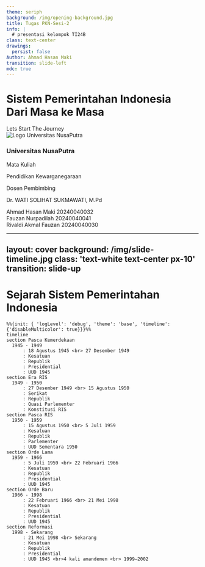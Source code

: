 ```yaml
---
theme: seriph
background: /img/opening-background.jpg
title: Tugas PKN-Sesi-2
info: |
  # presentasi kelompok TI24B
class: text-center
drawings:
  persist: false
Author: Ahmad Hasan Maki
transition: slide-left
mdc: true
---
```


# Sistem Pemerintahan Indonesia <br>Dari Masa ke Masa

<div @click="$slidev.nav.next" class="mt-12 py-1" >
  Lets Start The Journey <carbon:arrow-right class="transition-transform duration-300 hover:translate-x-2" />
</div>

<!-- Footer -->
<div class="fixed bottom-2 left-1/2 transform -translate-x-1/2 w-[90%] p-2 bg-white/5 backdrop-blur-sm rounded-lg border border-white/10 text-white/80">
  <div class="flex flex-wrap items-center justify-between px-4 gap-4">
    <div class="flex items-center gap-3">
      <img src="/img/logo-university.png" class="w-10 h-10 object-contain" alt="Logo Universitas NusaPutra" />
      <h3 class="font-medium text-sm">Universitas NusaPutra</h3>
    </div>
    <div class="text-center text-xs">
      <p class="opacity-75">Mata Kuliah</p>
      <p class="font-medium">Pendidikan Kewarganegaraan</p>
    </div>
    <div class="text-center text-xs">
      <p class="opacity-75">Dosen Pembimbing</p>
      <p class="font-medium">Dr. WATI SOLIHAT SUKMAWATI, M.Pd</p>
    </div>
    <div class="text-xs">
      <div class="flex items-center gap-2">
      <carbon:user-avatar class="inline-block" />
        <span class="hover:text-white transition">Ahmad Hasan Maki</span>
        <span class="opacity-75">20240040032</span>
      </div>
      <div class="flex items-center gap-2 mt-1">
      <carbon:user-avatar class="inline-block" />
        <span class="hover:text-white transition">Fauzan Nurpadilah</span>
        <span class="opacity-75">20240040041</span>
      </div>
      <div class="flex items-center gap-2 mt-1">
      <carbon:user-avatar class="inline-block" />
        <span class="hover:text-white transition">Rivaldi Akmal Fauzan</span>
        <span class="opacity-75">20240040030</span>
      </div>
    </div>

  </div>
</div>

---
layout: cover
background: /img/slide-timeline.jpg
class: 'text-white text-center px-10'
transition: slide-up
---

# Sejarah Sistem Pemerintahan Indonesia
```mermaid
%%{init: { 'logLevel': 'debug', 'theme': 'base', 'timeline': {'disableMulticolor': true}}}%%
timeline
section Pasca Kemerdekaan
  1945 - 1949
      : 18 Agustus 1945 <br> 27 Desember 1949
      : Kesatuan
      : Republik
      : Presidential
      : UUD 1945
section Era RIS
  1949 - 1950
      : 27 Desember 1949 <br> 15 Agustus 1950
      : Serikat
      : Republik
      : Quasi Parlementer
      : Konstitusi RIS
section Pasca RIS
  1950 - 1959
      : 15 Agustus 1950 <br> 5 Juli 1959
      : Kesatuan
      : Republik
      : Parlementer
      : UUD Sementara 1950
section Orde Lama
  1959 - 1966
      : 5 Juli 1959 <br> 22 Februari 1966
      : Kesatuan
      : Republik
      : Presidential
      : UUD 1945
section Orde Baru
  1966 - 1998
      : 22 Februari 1966 <br> 21 Mei 1998
      : Kesatuan
      : Republik
      : Presidential
      : UUD 1945
section Reformasi
  1998 - Sekarang
      : 21 Mei 1998 <br> Sekarang
      : Kesatuan
      : Republik
      : Presidential
      : UUD 1945 <br>4 kali amandemen <br> 1999–2002
```
